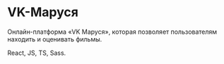# VK-Маруся

Онлайн-платформа «VK Маруся», которая позволяет пользователям находить и оценивать фильмы. 

React, JS, TS, Sass.